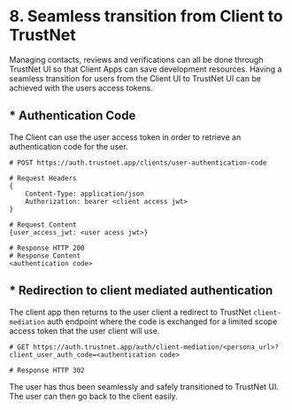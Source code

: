 # 8. Seamless transition from Client to TrustNet

Managing contacts, reviews and verifications can all be done through TrustNet UI so that Client Apps can save
development resources. Having a seamless transition for users from the Client UI to TrustNet UI can be achieved with the
users access tokens.

## * Authentication Code

The Client can use the user access token in order to retrieve an authentication code for the user.

```
# POST https://auth.trustnet.app/clients/user-authentication-code

# Request Headers
{
    Content-Type: application/json
    Authorization: bearer <client access jwt>
}

# Request Content
{user_access_jwt: <user acess jwt>}

# Response HTTP 200
# Response Content
<authentication code>
```

## * Redirection to client mediated authentication

The client app then returns to the user client a redirect to TrustNet `client-mediation` auth endpoint where the code is
exchanged for a
limited scope access token that the user client will use.

```
# GET https://auth.trustnet.app/auth/client-mediation/<persona_url>?client_user_auth_code=<authentication code>

# Response HTTP 302
```

The user has thus been seamlessly and safely transitioned to TrustNet UI. The user can then go back to the client
easily.